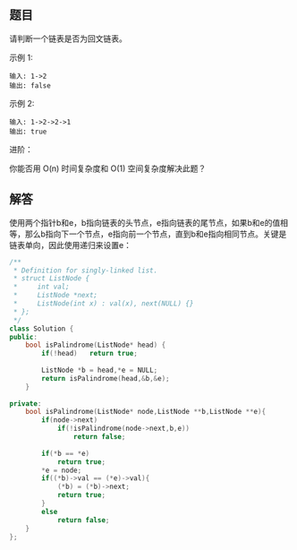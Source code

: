 ## 题目

请判断一个链表是否为回文链表。

示例 1:

```
输入: 1->2
输出: false
```

示例 2:

```
输入: 1->2->2->1
输出: true
```

进阶：

你能否用 O(n) 时间复杂度和 O(1) 空间复杂度解决此题？

## 解答

使用两个指针b和e，b指向链表的头节点，e指向链表的尾节点，如果b和e的值相等，那么b指向下一个节点，e指向前一个节点，直到b和e指向相同节点。关键是链表单向，因此使用递归来设置e：

```c++
/**
 * Definition for singly-linked list.
 * struct ListNode {
 *     int val;
 *     ListNode *next;
 *     ListNode(int x) : val(x), next(NULL) {}
 * };
 */
class Solution {
public:
    bool isPalindrome(ListNode* head) {
        if(!head)   return true;
        
        ListNode *b = head,*e = NULL;
        return isPalindrome(head,&b,&e);
    }
    
private:
    bool isPalindrome(ListNode* node,ListNode **b,ListNode **e){       
        if(node->next)
            if(!isPalindrome(node->next,b,e))
                return false;
        
        if(*b == *e)    
            return true;
        *e = node;
        if((*b)->val == (*e)->val){
            (*b) = (*b)->next;
            return true;
        }
        else
            return false;
    }
};
```